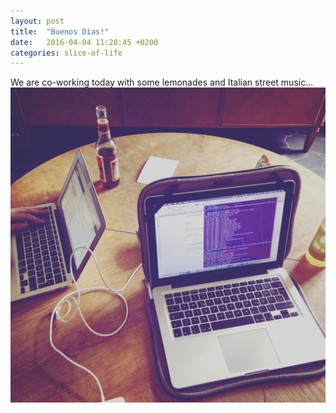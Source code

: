```yaml
---
layout: post
title:  "Buenos Dias!"
date:   2016-04-04 11:28:45 +0200
categories: slice-of-life
---
```

We are co-working today with some lemonades and Italian street music...
![git status - Fighting the Monday Spirit with Laughter and Markdown](/assets/20160404_worksession.jpg)